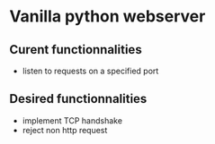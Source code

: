# Vanilla python webserver

## Curent functionnalities

- listen to requests on a specified port

## Desired functionnalities

- implement TCP handshake
- reject non http request